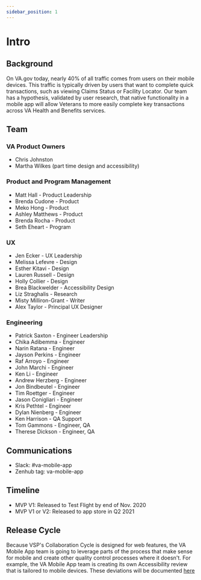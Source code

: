 ```yaml
---
sidebar_position: 1
---
```




# Intro

## Background
On VA.gov today, nearly 40% of all traffic comes from users on their mobile devices. This traffic is typically driven by users that want to complete quick transactions, such as viewing Claims Status or Facility Locator. Our team has a hypothesis, validated by user research, that native functionality in a mobile app will allow Veterans to more easily complete key transactions across VA Health and Benefits services.

## Team

### VA Product Owners
- Chris Johnston
- Martha Wilkes (part time design and accessibility)

### Product and Program Management
- Matt Hall - Product Leadership
- Brenda Cudone - Product
- Meko Hong - Product
- Ashley Matthews - Product
- Brenda Rocha - Product
- Seth Eheart - Program


### UX
- Jen Ecker - UX Leadership
- Melissa Lefevre - Design
- Esther Kitavi - Design
- Lauren Russell - Design
- Holly Collier - Design
- Brea Blackwelder - Accessibility Design
- Liz Straghalis - Research
- Misty Milliron-Grant - Writer
- Alex Taylor - Principal UX Designer


### Engineering
- Patrick Saxton - Engineer Leadership
- Chika Adibemma - Engineer
- Narin Ratana - Engineer
- Jayson Perkins - Engineer
- Raf Arroyo - Engineer
- John Marchi - Engineer
- Ken Li - Engineer
- Andrew Herzberg - Engineer
- Jon Bindbeutel - Engineer
- Tim Roettger - Engineer
- Jason Conigliari - Engineer
- Kris Pethtel - Engineer
- Dylan Nienberg - Engineer
- Ken Harrison - QA Support
- Tom Gammons - Engineer, QA
- Therese Dickson - Engineer, QA

## Communications
- Slack: #va-mobile-app
- Zenhub tag: va-mobile-app

## Timeline
- MVP V1: Released to Test Flight by end of Nov. 2020
- MVP V1 or V2: Released to app store in Q2 2021

## Release Cycle
Because VSP's Collaboration Cycle is designed for web features, the VA Mobile App team is going to leverage parts of the process that make sense for mobile and create other quality control processes where it doesn't. For example, the VA Mobile App team is creating its own Accessibility review that is tailored to mobile devices. These deviations will be documented [here](https://github.com/department-of-veterans-affairs/va.gov-team/blob/master/products/va-mobile-app/product/mobile-collaboration%20cycle.md) 
 